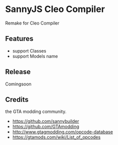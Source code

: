 # SannyJS Cleo Compiler

Remake for Cleo Compiler

## Features
- support Classes
- support Models name

## Release
Comingsoon

## Credits

the GTA modding community.

- https://github.com/sannybuilder
- https://github.com/GTAmodding
- http://www.gtagmodding.com/opcode-database
- https://gtamods.com/wiki/List_of_opcodes

